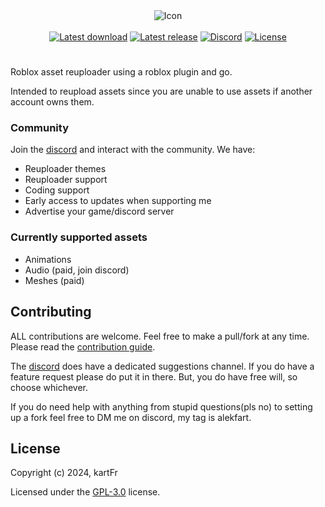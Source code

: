 <div align="center">
        <img src="[![AssetReuploaderText]()](https://github.com/user-attachments/assets/4e753b87-3069-4a8f-824b-69fc910584c5)" alt="Icon" />
    <br><br>
    <a href="https://github.com/kartFr/Asset-Reuploader/releases/latest"><img src="https://img.shields.io/github/downloads/kartfr/Asset-Reuploader/total?color=yellow" alt="Latest download" /></a>
    <a href="https://github.com/kartFr/Asset-Reuploader/releases/latest"><img src="https://img.shields.io/github/v/release/kartfr/Asset-Reuploader?color=yellow" alt="Latest release" /></a>
    <a href="https://discord.gg/XTEtUqPTat"><img src="https://img.shields.io/discord/1238572493925646347?label=discord&logo=discord&logoColor=white&color=yellow" alt="Discord" /></a>
    <a href="https://github.com/kartFr/Asset-Reuploader?tab=GPL-3.0-1-ov-file"><img src="https://img.shields.io/github/license/kartFr/Asset-Reuploader?color=yellow" alt="License" /></a>
</div>

#

Roblox asset reuploader using a roblox plugin and go.

Intended to reupload assets since you are unable to use assets if another account owns them.

### Community

Join the [discord](https://discord.gg/XTEtUqPTat) and interact with the community. We have:

- Reuploader themes
- Reuploader support
- Coding support
- Early access to updates when supporting me
- Advertise your game/discord server

### Currently supported assets

- Animations
- Audio (paid, join discord)
- Meshes (paid)

## Contributing

ALL contributions are welcome. Feel free to make a pull/fork at any time. Please read the [contribution guide](https://github.com/kartFr/Asset-Reuploader/blob/main/CONTRIBUTING.md).

The [discord](https://discord.gg/XTEtUqPTat) does have a dedicated suggestions channel. If you do have a feature request please do put it in there. But, you do have free will, so choose whichever.

If you do need help with anything from stupid questions(pls no) to setting up a fork feel free to DM me on discord, my tag is alekfart.

## License

Copyright (c) 2024, kartFr

Licensed under the [GPL-3.0](https://github.com/kartFr/Asset-Reuploader/blob/main/LICENSE.txt) license.
